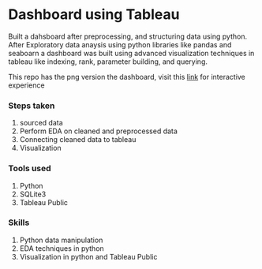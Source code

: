 # Dashboard using Tableau 


Built a dahsboard after preprocessing, and structuring data using python. After Exploratory data anaysis using python libraries like pandas and seaboarn a dashboard was built using advanced visualization  techniques in tableau like indexing, rank, parameter building, and querying. 

This repo has the png version the dashboard, visit this [link](https://public.tableau.com/app/profile/kriti.saxena3216/viz/AdidasNikeDashboard/Dashboard1) for interactive experience 


### Steps taken
1. sourced data 
2. Perform EDA on cleaned and preprocessed data 
3. Connecting cleaned data to tableau 
4. Visualization 

### Tools used 
1. Python 
2. SQLite3
3. Tableau Public

### Skills 
1. Python data manipulation 
2. EDA techniques in python 
3. Visualization in python and Tableau Public 
